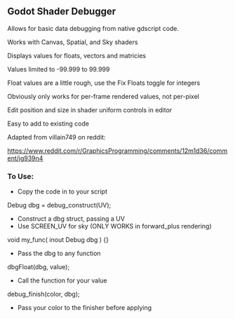 ## Godot Shader Debugger

Allows for basic data debugging from native gdscript code.

Works with Canvas, Spatial, and Sky shaders

Displays values for floats, vectors and matricies

Values limited to -99.999 to 99.999

Float values are a little rough, use the Fix Floats toggle for integers

Obviously only works for per-frame rendered values, not per-pixel

Edit position and size in shader uniform controls in editor

Easy to add to existing code

Adapted from villain749 on reddit:

https://www.reddit.com/r/GraphicsProgramming/comments/12m1d36/comment/jg939n4

### To Use:
- Copy the code in to your script

Debug dbg = debug_construct(UV);
- Construct a dbg struct, passing a UV
- Use SCREEN_UV for sky (ONLY WORKS in forward_plus rendering)

void my_func( inout Debug dbg ) {}
- Pass the dbg to any function

dbgFloat(dbg, value);
- Call the function for your value

debug_finish(color, dbg);
- Pass your color to the finisher before applying

